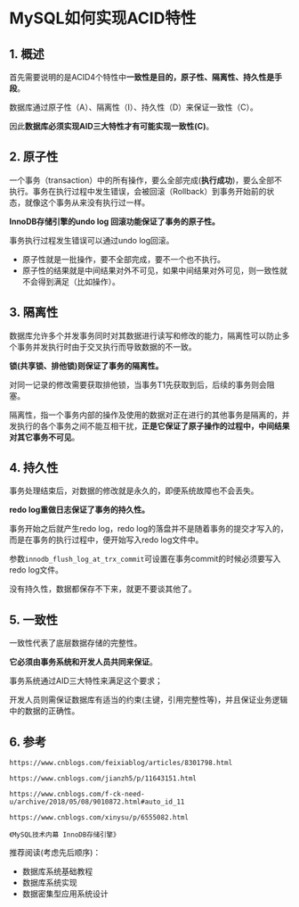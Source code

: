 # MySQL如何实现ACID特性

## 1. 概述

首先需要说明的是ACID4个特性中**一致性是目的，原子性、隔离性、持久性是手段**。

数据库通过原子性（A）、隔离性（I）、持久性（D）来保证一致性（C）。

因此**数据库必须实现AID三大特性才有可能实现一致性(C)**。



## 2. 原子性

一个事务（transaction）中的所有操作，要么全部完成(**执行成功**)，要么全部不执行。事务在执行过程中发生错误，会被回滚（Rollback）到事务开始前的状态，就像这个事务从来没有执行过一样。

**InnoDB存储引擎的undo log 回滚功能保证了事务的原子性。**

事务执行过程发生错误可以通过undo log回滚。

* 原子性就是一批操作，要不全部完成，要不一个也不执行。
* 原子性的结果就是中间结果对外不可见，如果中间结果对外可见，则一致性就不会得到满足（比如操作）。





## 3. 隔离性

数据库允许多个并发事务同时对其数据进行读写和修改的能力，隔离性可以防止多个事务并发执行时由于交叉执行而导致数据的不一致。

**锁(共享锁、排他锁)则保证了事务的隔离性。**

对同一记录的修改需要获取排他锁，当事务T1先获取到后，后续的事务则会阻塞。

隔离性，指一个事务内部的操作及使用的数据对正在进行的其他事务是隔离的，并发执行的各个事务之间不能互相干扰，**正是它保证了原子操作的过程中，中间结果对其它事务不可见**。



## 4. 持久性

事务处理结束后，对数据的修改就是永久的，即便系统故障也不会丢失。

**redo log重做日志保证了事务的持久性。**

事务开始之后就产生redo log，redo log的落盘并不是随着事务的提交才写入的，而是在事务的执行过程中，便开始写入redo log文件中。

参数`innodb_flush_log_at_trx_commit`可设置在事务commit的时候必须要写入redo log文件。

没有持久性，数据都保存不下来，就更不要谈其他了。

## 5. 一致性

一致性代表了底层数据存储的完整性。

**它必须由事务系统和开发人员共同来保证**。

事务系统通过AID三大特性来满足这个要求；

开发人员则需保证数据库有适当的约束(主键，引用完整性等)，并且保证业务逻辑中的数据的正确性。



## 6. 参考

`https://www.cnblogs.com/feixiablog/articles/8301798.html`

`https://www.cnblogs.com/jianzh5/p/11643151.html`

`https://www.cnblogs.com/f-ck-need-u/archive/2018/05/08/9010872.html#auto_id_11`

`https://www.cnblogs.com/xinysu/p/6555082.html`

`《MySQL技术内幕 InnoDB存储引擎》`



推荐阅读(考虑先后顺序)：

* 数据库系统基础教程
* 数据库系统实现
* 数据密集型应用系统设计